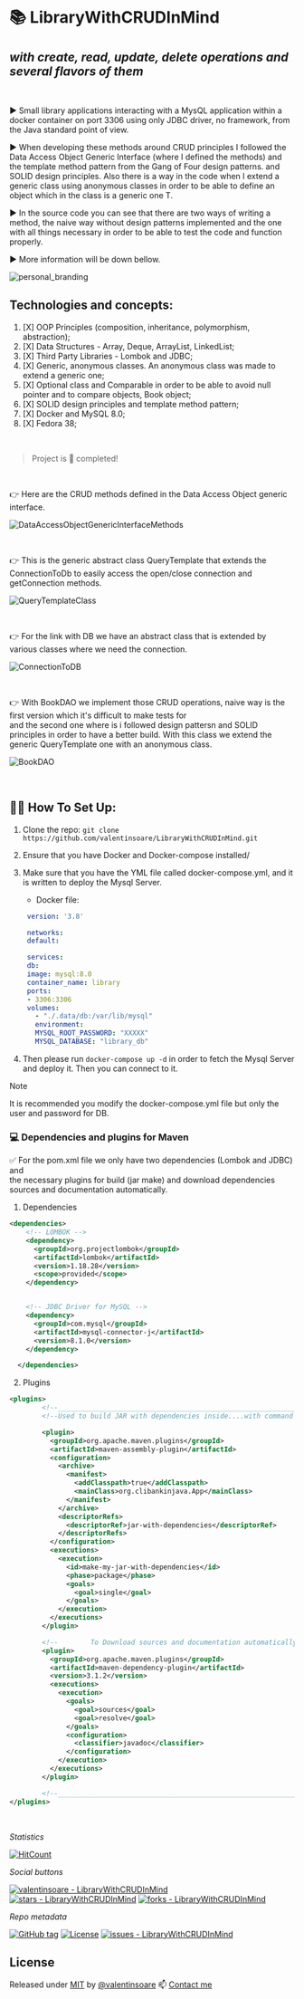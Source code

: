 # :books: LibraryWithCRUDInMind

## _with create, read, update, delete operations and several flavors of them_

<br>

:arrow_forward: Small library applications interacting with a MysQL application within a docker
container on port 3306 using only JDBC driver, no framework, from the Java standard point of view.

:arrow_forward: When developing these methods around CRUD principles I followed the Data Access Object Generic Interface (where I defined
the methods) and the template method pattern from the Gang of Four design patterns.
and SOLID design principles. Also there is a way in the code when I extend a generic class using anonymous classes
in order to be able to define an object which in the class is a generic one T.

:arrow_forward: In the source code you can see that there are two ways of writing a method,
the naive way without design patterns implemented and the one with all things necessary in order to be able to test the code
and function properly.

:arrow_forward: More information will be down bellow.

![personal_branding][1]


## Technologies and concepts:
1. [X] OOP Principles (composition, inheritance, polymorphism, abstraction);
2. [X] Data Structures - Array, Deque, ArrayList, LinkedList;
3. [X] Third Party Libraries - Lombok and JDBC;
4. [X] Generic, anonymous classes. An anonymous class was made to extend a generic one;
5. [X] Optional class and Comparable in order to be able to avoid null pointer and to compare objects, Book object;
6. [X] SOLID design principles and template method pattern;
7. [X] Docker and MySQL 8.0;
8. [X] Fedora 38;

<br>

> Project is :100: completed!

<br>

:point_right: Here are the CRUD methods defined in the Data Access Object generic interface.

![DataAccessObjectGenericInterfaceMethods][2]

<br>

:point_right: This is the generic abstract class QueryTemplate that extends the ConnectionToDb 
to easily access the open/close connection and getConnection methods.

![QueryTemplateClass][3]

<br>

:point_right: For the link with DB we have an abstract class that is extended by various classes
where we need the connection.

![ConnectionToDB][4]

<br>

:point_right: With BookDAO we implement those CRUD operations, naive way is the first version which it's difficult to make tests for  
and the second one where is i followed design pattersn and SOLID principles in order to have a better build. 
With this class we extend the generic QueryTemplate one with an anonymous class.

![BookDAO][5]

<br>

## :technologist: How To Set Up:

1. Clone the repo:
    `git clone https://github.com/valentinsoare/LibraryWithCRUDInMind.git`

2. Ensure that you have Docker and Docker-compose installed/

4. Make sure that you have the YML file called docker-compose.yml, and it is written to deploy the Mysql Server.
   * Docker file:
   ```yml
    version: '3.8'

    networks:
    default:

    services:
    db:
    image: mysql:8.0
    container_name: library
    ports:
    - 3306:3306
    volumes:
      - "./.data/db:/var/lib/mysql"
      environment:
      MYSQL_ROOT_PASSWORD: "XXXXX"
      MYSQL_DATABASE: "library_db"
   ```
   
4. Then please run `docker-compose up -d` in order to fetch the Mysql Server and deploy it. Then you can connect to it.

> [!NOTE]
> It is recommended you modify the docker-compose.yml file but only the user and password for DB.

### :computer: Dependencies and plugins for Maven

:white_check_mark: For the pom.xml file we only have two dependencies (Lombok and JDBC) and  
the necessary plugins for build (jar make) and download dependencies sources and documentation automatically.

1. Dependencies
```xml
<dependencies>
    <!-- LOMBOK -->
    <dependency>
      <groupId>org.projectlombok</groupId>
      <artifactId>lombok</artifactId>
      <version>1.18.28</version>
      <scope>provided</scope>
    </dependency>


    <!-- JDBC Driver for MySQL -->
    <dependency>
      <groupId>com.mysql</groupId>
      <artifactId>mysql-connector-j</artifactId>
      <version>8.1.0</version>
    </dependency>

  </dependencies>
```

2. Plugins
```xml
<plugins>
        <!--_________________________________________________________________________________________________________-->
        <!--Used to build JAR with dependencies inside....with command # mvn compile assembly:single-->

        <plugin>
          <groupId>org.apache.maven.plugins</groupId>
          <artifactId>maven-assembly-plugin</artifactId>
          <configuration>
            <archive>
              <manifest>
                <addClasspath>true</addClasspath>
                <mainClass>org.clibankinjava.App</mainClass>
              </manifest>
            </archive>
            <descriptorRefs>
              <descriptorRef>jar-with-dependencies</descriptorRef>
            </descriptorRefs>
          </configuration>
          <executions>
            <execution>
              <id>make-my-jar-with-dependencies</id>
              <phase>package</phase>
              <goals>
                <goal>single</goal>
              </goals>
            </execution>
          </executions>
        </plugin>

        <!--        To Download sources and documentation automatically-->
        <plugin>
          <groupId>org.apache.maven.plugins</groupId>
          <artifactId>maven-dependency-plugin</artifactId>
          <version>3.1.2</version>
          <executions>
            <execution>
              <goals>
                <goal>sources</goal>
                <goal>resolve</goal>
              </goals>
              <configuration>
                <classifier>javadoc</classifier>
              </configuration>
            </execution>
          </executions>
        </plugin>

        <!--_________________________________________________________________________________________________________-->
</plugins>
```

<br>

_Statistics_

[![HitCount](https://hits.dwyl.com/valentinsoare/LibraryWithCRUDInMind.svg?style=flat-square&show=unique)](http://hits.dwyl.com/valentinsoare/LibraryWithCRUDInMind)


_Social buttons_

[![valentinsoare - LibraryWithCRUDInMind](https://img.shields.io/static/v1?label=valentinsoare&message=LibraryWithCRUDInMind&color=blue&logo=github)](https://github.com/valentinsoare/LibraryWithCRUDInMind "Go to GitHub repo")
[![stars - LibraryWithCRUDInMind](https://img.shields.io/github/stars/valentinsoare/LibraryWithCRUDInMind?style=social)](https://github.com/valentinsoare/LibraryWithCRUDInMind)
[![forks - LibraryWithCRUDInMind](https://img.shields.io/github/forks/valentinsoare/LibraryWithCRUDInMind?style=social)](https://github.com/valentinsoare/LibraryWithCRUDInMind)


_Repo metadata_


[![GitHub tag](https://img.shields.io/github/tag/valentinsoare/LibraryWithCRUDInMind?include_prereleases=&sort=semver&color=blue)](https://github.com/valentinsoare/LibraryWithCRUDInMind/releases/)
[![License](https://img.shields.io/badge/License-MIT-blue)](#license)
[![issues - LibraryWithCRUDInMind](https://img.shields.io/github/issues/valentinsoare/LibraryWithCRUDInMind)](https://github.com/valentinsoare/LibraryWithCRUDInMind/issues)


## License

Released under [MIT](/LICENSE) by [@valentinsoare](https://github.com/valentinsoare)
:mailbox: [Contact me](soarevalentinn@gmail.com "Contact me at soarevalentinn@gmail.com")



[1]: <https://i.postimg.cc/DfLpz7ky/final-Small.png> (https://moviesondemand.io)
[2]: <https://i.postimg.cc/QNBM8Tcj/Screenshot-from-2023-12-19-11-04-48.png> (DataAccessObjectGenericIntefaceMethods)
[3]: <https://i.postimg.cc/FHL2K0ZX/Screenshot-from-2023-12-19-11-09-59.png> (QueryTemplate abstract class)
[4]: <https://i.postimg.cc/7Pm3C6PB/Screenshot-from-2023-12-19-11-19-36.png> (ConnectionToDB)
[5]: <https://i.postimg.cc/7Pm3C6PB/Screenshot-from-2023-12-19-11-19-36.png> (BookDAO)